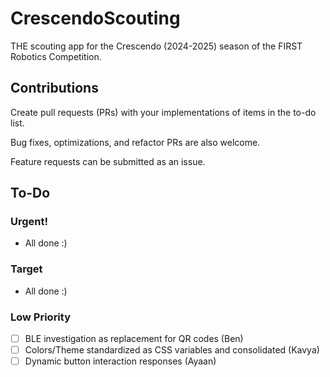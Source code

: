 # CrescendoScouting
THE scouting app for the Crescendo (2024-2025) season of the FIRST Robotics Competition.

## Contributions
Create pull requests (PRs) with your implementations of items in the to-do list.

Bug fixes, optimizations, and refactor PRs are also welcome.

Feature requests can be submitted as an issue.

## To-Do

### Urgent!
- All done :)

### Target
- All done :)

### Low Priority
- [ ] BLE investigation as replacement for QR codes (Ben)
- [ ] Colors/Theme standardized as CSS variables and consolidated (Kavya)
- [ ] Dynamic button interaction responses (Ayaan)
